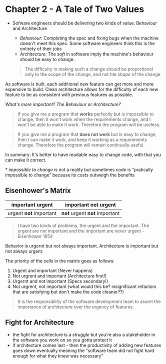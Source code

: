 # Chapter 2 - A Tale of Two Values

* Sofware engineers should be delivering two kinds of value: Behaviour and Architecture
  * *Behaviour*: Completing the spec and fixing bugs when the machine doesn't meet this spec. Some software engineers think this is the entirety of their jobs
  * *Architecture:* The _soft_ in software imply the machine's behaviour should be easy to change.
  
  > The difficulty in making such a change should be proportional only to the scope of the change, and not hte _shape_ of the change

As software is built, each additional new feature can get more and more expensive to build. Clean architecture allows for the difficulty of each new feature to be as consistent with previous features as possible. 

_What's more important? The Behaviour or Architecture?_

> If you give me a program that **works** perfectly but is impossible to change, then it won't work when the requirements change, and I won't be able to make it work. Therefore the program will be useless.

> If you give me a program that **does not work** but is easy to change, then I can make it work, and keep it working as a requirements change. Therefore the program will remain continually useful.

In summary: It's better to have readable easy to change code, with that you can make it correct.

\* _impossible to change_ is not a reality but sometimes code is "pratically impossible to change" because its costs outweigh the benefits

## Eisenhower's Matrix

|important urgent|important **not** urgent|
|---|---|
|urgent **not** important| **not** urgent **not** important|


> I have two kinds of problems, the urgent and the important. The urgent are not important and the important are never urgent - Eisenhower 1954

Behavior is urgernt but not always important.
Architecture is important but not always urgent.

The priority of the cells in the matrix goes as follows:

1. Urgent and important (Never happens)
1. Not urgrent and important (Architecture first!)
1. Urgernt and not important (Specs secondary!)
1. Not urgrent, not important (what would this be? insignificant refactors that are satisfying but don't make the code cleaner??)

> It is the responsibility of the software development team to assert the importance of architecture over the urgency of features.

## Fight for Architecture

* the fight for architecture is a *struggle* but you're also a stakeholder in the software you work on so you gotta protect it
* if architecture comes last - then the productivity of adding new features goes down eventually meaning the "software team did not fight hard enough for what they knew was necessary"

